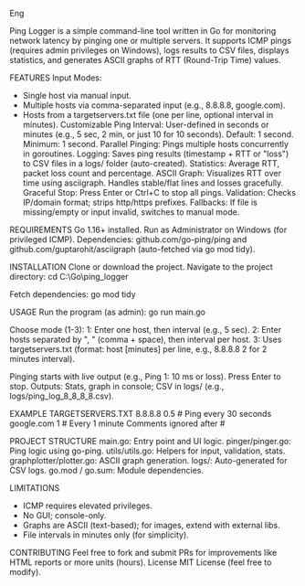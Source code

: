 Eng

Ping Logger is a simple command-line tool written in Go for monitoring network latency by pinging one or multiple servers. It supports ICMP pings (requires admin privileges on Windows), logs results to CSV files, displays statistics, and generates ASCII graphs of RTT (Round-Trip Time) values.

FEATURES
Input Modes:
- Single host via manual input.
- Multiple hosts via comma-separated input (e.g., 8.8.8.8, google.com).
- Hosts from a targetservers.txt file (one per line, optional interval in minutes).
Customizable Ping Interval: User-defined in seconds or minutes (e.g., 5 sec, 2 min, or just 10 for 10 seconds). Default: 1 second. Minimum: 1 second.
Parallel Pinging: Pings multiple hosts concurrently in goroutines.
Logging: Saves ping results (timestamp + RTT or "loss") to CSV files in a logs/ folder (auto-created).
Statistics: Average RTT, packet loss count and percentage.
ASCII Graph: Visualizes RTT over time using asciigraph. Handles stable/flat lines and losses gracefully.
Graceful Stop: Press Enter or Ctrl+C to stop all pings.
Validation: Checks IP/domain format; strips http/https prefixes.
Fallbacks: If file is missing/empty or input invalid, switches to manual mode.

REQUIREMENTS
Go 1.16+ installed.
Run as Administrator on Windows (for privileged ICMP).
Dependencies: github.com/go-ping/ping and github.com/guptarohit/asciigraph (auto-fetched via go mod tidy).

INSTALLATION
Clone or download the project.
Navigate to the project directory:
cd C:\Go\ping_logger

Fetch dependencies:
go mod tidy

USAGE
Run the program (as admin):
go run main.go

Choose mode (1-3):
1: Enter one host, then interval (e.g., 5 sec).
2: Enter hosts separated by ", " (comma + space), then interval per host.
3: Uses targetservers.txt (format: host [minutes] per line, e.g., 8.8.8.8 2 for 2 minutes interval).


Pinging starts with live output (e.g., Ping 1: 10 ms or loss).
Press Enter to stop.
Outputs: Stats, graph in console; CSV in logs/ (e.g., logs/ping_log_8_8_8_8.csv).

EXAMPLE TARGETSERVERS.TXT
8.8.8.8 0.5  # Ping every 30 seconds
google.com 1 # Every 1 minute
Comments ignored after #

PROJECT STRUCTURE
main.go: Entry point and UI logic.
pinger/pinger.go: Ping logic using go-ping.
utils/utils.go: Helpers for input, validation, stats.
graphplotter/plotter.go: ASCII graph generation.
logs/: Auto-generated for CSV logs.
go.mod / go.sum: Module dependencies.

LIMITATIONS
- ICMP requires elevated privileges.
- No GUI; console-only.
- Graphs are ASCII (text-based); for images, extend with external libs.
- File intervals in minutes only (for simplicity).

CONTRIBUTING
Feel free to fork and submit PRs for improvements like HTML reports or more units (hours).
License
MIT License (feel free to modify).
